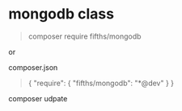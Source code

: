 # mongodb class


>composer require fifths/mongodb

or

composer.json

>{
>   "require": {
>   "fifths/mongodb": "*@dev"
>  }
>}


composer udpate

